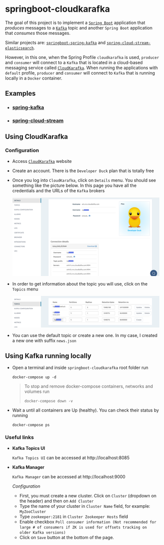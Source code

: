 # springboot-cloudkarafka

The goal of this project is to implement a [`Spring Boot`](https://docs.spring.io/spring-boot/docs/current/reference/htmlsingle/) application that _produces_ messages to a [`Kafka`](https://kafka.apache.org/) topic and another `Spring Boot` application that _consumes_ those messages.

Similar projects are: [`springboot-spring-kafka`](https://github.com/ivangfr/springboot-spring-kafka) and [`spring-cloud-stream-elasticsearch`](https://github.com/ivangfr/spring-cloud-stream-elasticsearch).

However, in this one, when the Spring Profile `cloudkarafka` is used, `producer` and `consumer` will connect to a `Kafka` that is located in a cloud-based messaging service called [`CloudKarafka`](https://www.cloudkarafka.com/). When running the applications with `default` profile, `producer` and `consumer` will connect to `Kafka` that is running locally in a `Docker` container.

## Examples

- ### [spring-kafka](https://github.com/ivangfr/springboot-cloudkarafka/tree/master/spring-kafka#springboot-cloudkarafka)
- ### [spring-cloud-stream](https://github.com/ivangfr/springboot-cloudkarafka/tree/master/spring-cloud-stream#springboot-cloudkarafka)

## Using CloudKarafka

### Configuration

- Access [`CloudKarafka`](https://www.cloudkarafka.com/) website

- Create an account. There is the `Developer Duck` plan that is totally free

- Once you log into `CloudKarafka`, click on `Details` menu. You should see something like the picture below. In this page you have all the credentials and the URLs of the `Kafka` brokers

  ![cloudkarafka-details](images/cloudkarafka-details.png)

- In order to get information about the topic you will use, click on the `Topics` menu

  ![cloudkarafka-topics](images/cloudkarafka-topics.png)

- You can use the default topic or create a new one. In my case, I created a new one with suffix `news.json`

## Using Kafka running locally

- Open a terminal and inside `springboot-cloudkarafka` root folder run
  ```
  docker-compose up -d
  ```
  > To stop and remove docker-compose containers, networks and volumes run
  > ```
  > docker-compose down -v
  > ```

- Wait a until all containers are Up (healthy). You can check their status by running
  ```
  docker-compose ps
  ```

### Useful links

- **Kafka Topics UI**
   
  `Kafka Topics UI` can be accessed at http://localhost:8085

- **Kafka Manager**
   
  `Kafka Manager` can be accessed at http://localhost:9000

  _Configuration_

  - First, you must create a new cluster. Click on `Cluster` (dropdown on the header) and then on `Add Cluster`
  - Type the name of your cluster in `Cluster Name` field, for example: `MyZooCluster`
  - Type `zookeeper:2181` in `Cluster Zookeeper Hosts` field
  - Enable checkbox `Poll consumer information (Not recommended for large # of consumers if ZK is used for offsets tracking on older Kafka versions)`
  - Click on `Save` button at the bottom of the page.
